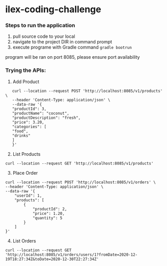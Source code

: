 # ilex-coding-challenge

### Steps to run the application

1. pull source code to your local
2. navigate to the project DIR in command prompt
3. execute programe with Gradle command `gradle bootrun`

program will be ran on port 8085, please ensure port availability


### Trying the APIs:

1. Add Product
```
   curl --location --request POST 'http://localhost:8085/v1/products' \
   --header 'Content-Type: application/json' \
   --data-raw '{
   "productId": 3,
   "productName": "coconut",
   "productDescription": "fresh",
   "price": 3.20,
   "categories": [
   "food",
   "drinks"
   ]
   }'
```

2. List Products
```
curl --location --request GET 'http://localhost:8085/v1/products'
```

3. Place Order
```
curl --location --request POST 'http://localhost:8085/v1/orders' \
--header 'Content-Type: application/json' \
--data-raw '{
    "userId": 1,
    "products": [
        {
            "productId": 2,
            "price": 1.20,
            "quantity": 5
        }
    ]
}'
```

4. List Orders
```
curl --location --request GET 'http://localhost:8085/v1/orders/users/1?fromDate=2020-12-19T18:27:34Z&toDate=2020-12-30T22:27:34Z'
```